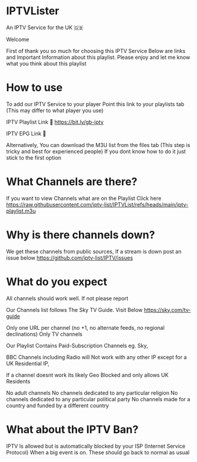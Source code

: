 # IPTVLister
An IPTV Service for the UK 🇬🇧

Welcome 

First of thank you so much for choosing this IPTV Service
Below are links and Important Information about this playlist. Please enjoy and let me know what you think about this playlist

# How to use 

To add our IPTV Service to your player Point this link to your playlists tab (This may differ to what player you use) 

IPTV Playlist Link 🔗 
https://bit.ly/gb-iptv

IPTV EPG Link 🔗 

Alternatively, You can download the M3U list from the files tab (This step is tricky and best for experienced people) If you dont know how to do it just stick to the first option

# What Channels are there?
If you want to view Channels what are on the Playlist Click here
https://raw.githubusercontent.com/iptv-list/IPTVList/refs/heads/main/iptv-playlist.m3u

# Why is there channels down?
We get these channels from public sources, If a stream is down post an issue below 
https://github.com/iptv-list/IPTV/issues

# What do you expect

All channels should work well. If not please report 

Our Channels list follows The Sky TV Guide. Visit Below
https://sky.com/tv-guide 


Only one URL per channel (no +1, no alternate feeds, no regional declinations)
Only TV channels

Our Playlist Contains Paid-Subscription Channels eg. Sky, 

BBC Channels including Radio will Not work with any other IP except for a UK Residential IP,

If a channel doesnt work its likely Geo Blocked and only allows UK Residents

No adult channels
No channels dedicated to any particular religion
No channels dedicated to any particular political party
No channels made for a country and funded by a different country

# What about the IPTV Ban?

IPTV Is allowed but is automatically blocked by your ISP (Internet Service Protocol) When a big event is on. These should go back to normal as usual 
